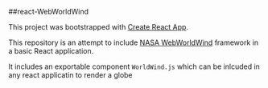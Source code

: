 ##react-WebWorldWind

This project was bootstrapped with [Create React App](https://github.com/facebookincubator/create-react-app).

This repository is an attempt to include [NASA WebWorldWind](https://github.com/NASAWorldWind/WebWorldWind) framework
in a basic React application.

It includes an exportable component  `WorldWind.js`  which can be inlcuded in any react applicatin to render a globe

